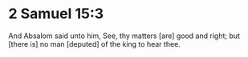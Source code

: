 # 2 Samuel 15:3

And Absalom said unto him, See, thy matters [are] good and right; but [there is] no man [deputed] of the king to hear thee.